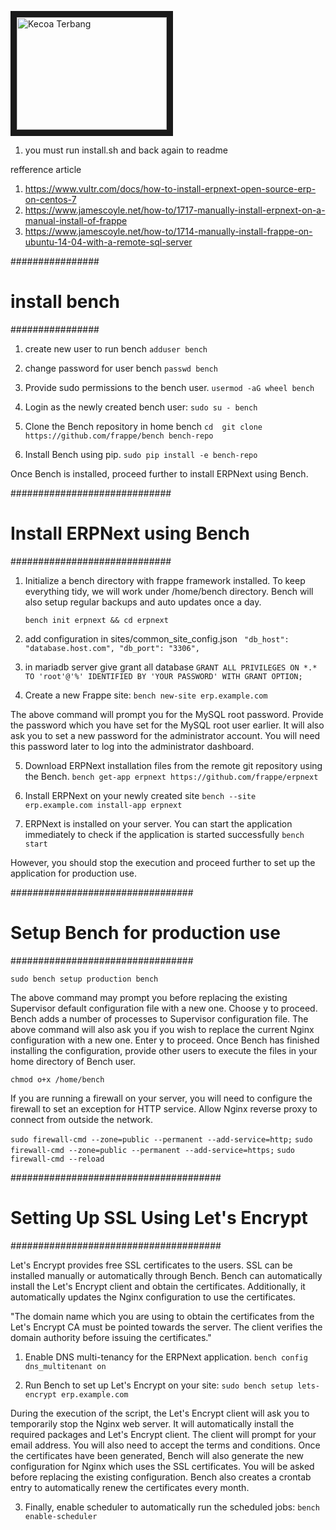 <a href="http://www.youtube.com/watch?feature=player_embedded&v=747afZhmsTQ
" target="_blank"><img src="http://img.youtube.com/vi/747afZhmsTQ/0.jpg" 
alt="Kecoa Terbang" width="240" height="180" border="10" /></a>


1. you must run install.sh and back again to readme

refference article

1. https://www.vultr.com/docs/how-to-install-erpnext-open-source-erp-on-centos-7
2. https://www.jamescoyle.net/how-to/1717-manually-install-erpnext-on-a-manual-install-of-frappe
3. https://www.jamescoyle.net/how-to/1714-manually-install-frappe-on-ubuntu-14-04-with-a-remote-sql-server

################
# install bench
################
1. create new user to run bench
   `adduser bench`

2. change password for user bench
   `passwd bench`

3. Provide sudo permissions to the bench user.
   `usermod -aG wheel bench`

4. Login as the newly created bench user:
   `sudo su - bench`

5. Clone the Bench repository in home bench
   `cd 
   git clone https://github.com/frappe/bench bench-repo`

6. Install Bench using pip.
   `sudo pip install -e bench-repo`

Once Bench is installed, proceed further to install ERPNext using Bench.

#############################
# Install ERPNext using Bench
#############################

1. Initialize a bench directory with frappe framework installed. To keep everything tidy, we will work under /home/bench directory. 
   Bench will also setup regular backups and auto updates once a day.
  
   `bench init erpnext && cd erpnext`

2. add configuration in sites/common_site_config.json
   ` "db_host": "database.host.com",
    "db_port": "3306",`

3. in mariadb server give grant all database
   `GRANT ALL PRIVILEGES ON *.* TO 'root'@'%' IDENTIFIED BY 'YOUR PASSWORD' WITH GRANT OPTION;`

4. Create a new Frappe site:
   `bench new-site erp.example.com`

The above command will prompt you for the MySQL root password. Provide the password which you have set for the MySQL root user earlier. 
It will also ask you to set a new password for the administrator account. You will need this password later to log into the administrator dashboard.


5. Download ERPNext installation files from the remote git repository using the Bench.
   `bench get-app erpnext https://github.com/frappe/erpnext`

6. Install ERPNext on your newly created site 
   `bench --site erp.example.com install-app erpnext`

7. ERPNext is installed on your server. You can start the application immediately to check if the application is started successfully
   `bench start`

However, you should stop the execution and proceed further to set up the application for production use.

#################################
# Setup Bench for production use
#################################


`sudo bench setup production bench`

The above command may prompt you before replacing the existing Supervisor default configuration file with a new one. 
Choose y to proceed. Bench adds a number of processes to Supervisor configuration file. 
The above command will also ask you if you wish to replace the current Nginx configuration with a new one. 
Enter y to proceed. Once Bench has finished installing the configuration, provide other users to execute the files in your home directory of Bench user.

`chmod o+x /home/bench`

If you are running a firewall on your server, you will need to configure the firewall to set an exception for HTTP service. Allow Nginx reverse proxy to connect from outside the network.

`sudo firewall-cmd --zone=public --permanent --add-service=http;`
`sudo firewall-cmd --zone=public --permanent --add-service=https;`
`sudo firewall-cmd --reload`

######################################
# Setting Up SSL Using Let's Encrypt 
######################################

Let's Encrypt provides free SSL certificates to the users. 
SSL can be installed manually or automatically through Bench. 
Bench can automatically install the Let's Encrypt client and obtain the certificates. 
Additionally, it automatically updates the Nginx configuration to use the certificates.

"The domain name which you are using to obtain the certificates from the Let's Encrypt CA must be pointed towards the server. 
The client verifies the domain authority before issuing the certificates."

1. Enable DNS multi-tenancy for the ERPNext application.
   `bench config dns_multitenant on`

2. Run Bench to set up Let's Encrypt on your site:
   `sudo bench setup lets-encrypt erp.example.com`

During the execution of the script, the Let's Encrypt client will ask you to temporarily stop the Nginx web server. 
It will automatically install the required packages and Let's Encrypt client. 
The client will prompt for your email address. 
You will also need to accept the terms and conditions. 
Once the certificates have been generated, Bench will also generate the new configuration for Nginx which uses the SSL certificates. 
You will be asked before replacing the existing configuration. 
Bench also creates a crontab entry to automatically renew the certificates every month.

3. Finally, enable scheduler to automatically run the scheduled jobs:
   `bench enable-scheduler`
